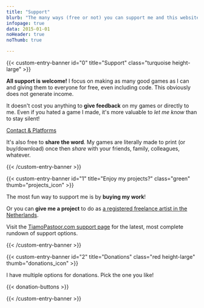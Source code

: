 ```yaml
---
title: "Support"
blurb: "The many ways (free or not) you can support me and this website!"
infopage: true
data: 2015-01-01
noHeader: true
noThumb: true

---
```


{{< custom-entry-banner id="0" title="Support" class="turquoise height-large" >}}

**All support is welcome!** I focus on making as many good games as I can and giving them to everyone for free, even including code. This obviously does not generate income.

It doesn't cost you anything to **give feedback** on my games or directly to me. Even if you hated a game I made, it's more valuable to _let me know_ than to stay silent!

<a href="/info/contact" class="btn">Contact & Platforms</a>

It's also free to **share the word**. My games are literally made to print (or buy/download) once then _share_ with your friends, family, colleagues, whatever.

{{< /custom-entry-banner >}}

{{< custom-entry-banner id="1" title="Enjoy my projects?" class="green" thumb="projects_icon" >}}

The most fun way to support me is by **buying my work**!

Or you can **give me a project** to do as [a registered freelance artist in the Netherlands](https://rodepanda.com).

Visit the [TiamoPastoor.com support page](https://tiamopastoor.com/info/support/) for the latest, most complete rundown of support options.

{{< /custom-entry-banner >}}

{{< custom-entry-banner id="2" title="Donations" class="red height-large" thumb="donations_icon" >}}

I have multiple options for donations. Pick the one you like!

{{< donation-buttons >}}

{{< /custom-entry-banner >}}